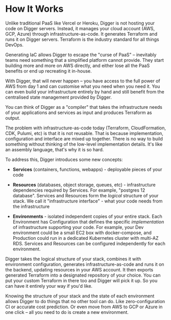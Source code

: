 # How It Works

Unlike traditional PaaS like Vercel or Heroku, Digger is not hosting your code on Digger servers. Instead, it manages your cloud account (AWS, GCP, Azure) through infrastructure-as-code. It generates Terraform and runs it on Digger servers. Terraform is the industry standard for all things DevOps.

Generating IaC allows Digger to escape the "curse of PaaS" – inevitably teams need something that a simplified platform cannot provide. They start building more and more on AWS directly, and either lose all the PaaS benefits or end up recreating it in-house.

With Digger, that will never happen – you have access to the full power of AWS from day 1 and can customise what you need when you need it. You can even build your infrastructure entirely by hand and still benefit from the centralised state management provided by Digger.

You can think of Digger as a "compiler" that takes the infrastructure needs of your applications and services as input and produces Terraform as output.

The problem with infrastructure-as-code today (Terraform, CloudFormation, CDK, Pulumi, etc) is that it is not reusable. That is because implementation, configuration and interface are mixed up together. There is no way to build something without thinking of the low-level implementation details. It's like an assembly language, that's why it is so hard.

To address this, Digger introduces some new concepts:

- **Services** (containers, functions, webapps) - deployable pieces of your code

- **Resources** (databases, object storage, queues, etc) - infrastructure dependencies required by Services. For example, "postgres 12 database". Services and Resources form the *logical* structure of your stack. We call it "infrastructure interface" - what your code needs from the infrastructure

- **Environments** - isolated independent copies of your entire stack. Each Environment has Configuration that defines the specific *implementation* of infrastructure supporting your code. For example, your Dev environment could be a small EC2 box with docker-compose, and Production could run in a dedicated Kubernetes cluster with multi-AZ RDS. Services and Resources can be configured independently for each environment.

Digger takes the logical structure of your stack, combines it with environment configuration, generates infrastructure-as-code and runs it on the backend, updating resources in your AWS account. It then exports generated Terraform into a designated repository of your choice. You can put your custom Terraform in there too and Digger will pick it up. So you can have it entirely your way if you'd like.

Knowing the structure of your stack and the state of each environment allows Digger to do things that no other tool can do. Like zero-configuration CI or accurate cost prediction. Or even move from AWS to GCP or Azure in one click – all you need to do is create a new environment.